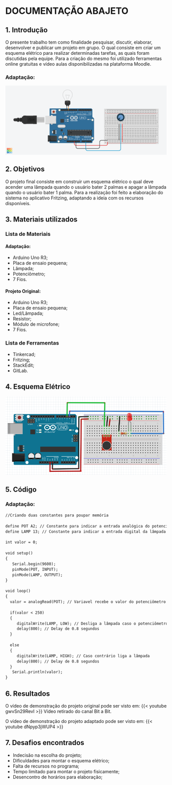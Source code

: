 # DOCUMENTAÇÃO ABAJETO

## 1. Introdução
   O presente trabalho tem como finalidade pesquisar, discutir, elaborar, desenvolver e publicar um projeto em grupo. O qual consiste em criar um esquema elétrico para realizar determinadas tarefas, as quais foram discutidas pela equipe. Para a criação do mesmo foi utilizado ferramentas online gratuitas e vídeo aulas disponibilizadas na plataforma Moodle.


### Adaptação:
![](fotoprojeto.jpeg)

## 2. Objetivos
   O projeto final consiste em construir um esquema elétrico o qual deve acender uma lâmpada quando o usuário bater 2 palmas e apagar a lâmpada quando o usuário bater 1 palma. Para a realização foi feito a elaboração do sistema no aplicativo Fritzing, adaptando a ideia com os recursos disponíveis.
   
## 3. Materiais utilizados
### Lista de Materiais 
#### Adaptação:
 - Arduino Uno R3;
 - Placa de ensaio pequena;
 - Lâmpada;
 - Potenciômetro;
 - 7 Fios.
#### Projeto Original:
 - Arduino Uno R3;
 - Placa de ensaio pequena;
 - Led/Lâmpada;
 - Resistor;
 - Módulo de microfone;
  - 7 Fios. 

### Lista de Ferramentas
 - Tinkercad;
 - Fritzing;
 - StackEdit;
 - GitLab.

## 4. Esquema Elétrico

![](esquema.png)

## 5. Código


### Adaptação:
```markdown
//Criando duas constantes para poupar memória

define POT A2; // Constante para indicar a entrada analógica do potenciômetro
define LAMP 13; // Constante para indicar a entrada digital da lâmpada

int valor = 0;

void setup()
{
   Serial.begin(9600);
   pinMode(POT, INPUT);
   pinMode(LAMP, OUTPUT);
}

void loop()
{
  valor = analogRead(POT); // Variavel recebe o valor do potenciômetro   
   
  if(valor < 250)
  {
     digitalWrite(LAMP, LOW); // Desliga a lâmpada caso o potenciômetro esteja abaixo de 250
     delay(800); // Delay de 0.8 segundos
  }

  else
  {
     digitalWrite(LAMP, HIGH); // Caso contrário liga a lâmpada 
     delay(800); // Delay de 0.8 segundos
  }
   Serial.println(valor);
}
```

## 6. Resultados
O vídeo de demonstração do projeto original pode ser visto em:
{{< youtube gwvSn29RevI >}}
Vídeo retirado do canal Bit a Bit.

O vídeo de demonstração do projeto adaptado pode ser visto em:
{{< youtube dNpyp3jWUP4 >}}

## 7. Desafios encontrados

 - Indecisão na escolha do projeto;
 - Dificuldades para montar o esquema elétrico;
 - Falta de recursos no programa;
 - Tempo limitado para montar o projeto fisicamente;
 - Desencontro de horários para elaboração;
